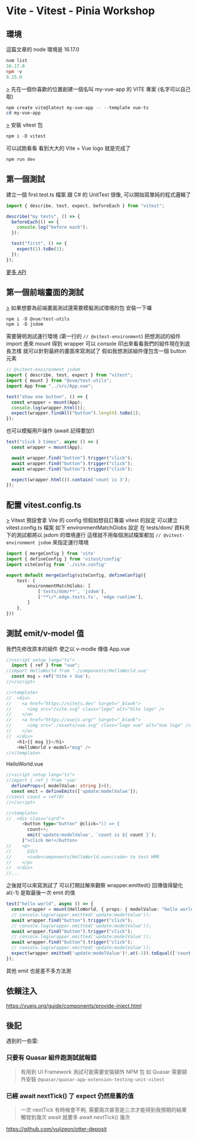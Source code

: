 # Vite - Vitest - Pinia Workshop




## 環境
這篇文章的 node 環境是 16.17.0
```PowerShell
nvm list
16.17.0
npm -v
8.15.0
```
[>](https://vitejs.dev/guide/) 先在一個你喜歡的位置創建一個名叫 my-vue-app 的 VITE 專案 (名字可以自己取)
```PowerShell
npm create vite@latest my-vue-app -- --template vue-ts
cd my-vue-app
```
[>](https://vitest.dev/guide/) 安裝 vitest 包
```PowerShell
npm i -D vitest
```
可以試跑看看 看到大大的 Vite + Vue logo 就是完成了
```PowerShell
npm run dev
```

## 第一個測試
建立一個 first.test.ts 檔案
跟 C# 的 UnitTest 很像, 可以開始寫單純的程式邏輯了
```TypeScript
import { describe, test, expect, beforeEach } from "vitest";

describe("my tests", () => {
  beforeEach(() => {
    console.log("before each");
  });

  test("first", () => {
    expect(1).toBe(1);
  });
});
```
[更多 API](https://vitest.dev/api/)

## 第一個前端畫面的測試
[>](https://vitest.dev/guide/environment.html) 如果想要為前端畫面測試還需要模擬測試環境的包 安裝一下囉
```PowerShell
npm i -D @vue/test-utils
npm i -D jsdom
```
需要聲明測試運行環境 (第一行的 `// @vitest-environment`)
把想測試的組件 import 進來 mount 得到 wrapper
可以 console 印出來看看我們的組件現在到底長怎樣
就可以針對最終的畫面來寫測試了
假如我想測該組件僅包含一個 button 元素
```TypeScript
// @vitest-environment jsdom
import { describe, test, expect } from "vitest";
import { mount } from "@vue/test-utils";
import App from "../src/App.vue";

test("show one button", () => {
  const wrapper = mount(App);
  console.log(wrapper.html());
  expect(wrapper.findAll("button").length).toBe(1);
});
```
也可以模擬用戶操作 (await 記得要加!)
```TypeScript
test("click 3 times", async () => {
  const wrapper = mount(App);

  await wrapper.find("button").trigger("click");
  await wrapper.find("button").trigger("click");
  await wrapper.find("button").trigger("click");

  expect(wrapper.html()).contain('count is 3');
});
```

## 配置 vitest.config.ts
[>](https://vitest.dev/guide/environment.html) Vitest 預設會拿 Vite 的 config 但假如想自訂專屬 vitest 的設定
可以建立 vitest.config.ts 檔案
如下 environmentMatchGlobs 設定
在 tests/dom/ 資料夾下的測試都將以 jsdom 的環境運行
這樣就不用每個測試檔案都加 `// @vitest-environment jsdom` 來指定運行環境
```TypeScript
import { mergeConfig } from 'vite'
import { defineConfig } from 'vitest/config'
import viteConfig from './vite.config'

export default mergeConfig(viteConfig, defineConfig({
    test: {
        environmentMatchGlobs: [
            ['tests/dom/**', 'jsdom'],
            ['**\/*.edge.tests.ts', 'edge-runtime'],
        ]
    },
}))
```

## 測試 emit/v-model 值
我們先修改原本的組件 使之以 v-modle 傳值
App.vue
```TypeScript
//<script setup lang="ts">
  import { ref } from "vue";
//import HelloWorld from './components/HelloWorld.vue'
  const msg = ref('Vite + Vue');
//</script>

//<template>
//  <div>
//    <a href="https://vitejs.dev" target="_blank">
//      <img src="/vite.svg" class="logo" alt="Vite logo" />
//    </a>
//    <a href="https://vuejs.org/" target="_blank">
//      <img src="./assets/vue.svg" class="logo vue" alt="Vue logo" />
//    </a>
//  </div>
    <h1>{{ msg }}</h1>
    <HelloWorld v-model="msg" />
//</template>
```
HelloWorld.vue
```TypeScript
//<script setup lang="ts">
//import { ref } from 'vue'
  defineProps<{ modelValue: string }>();
  const emit = defineEmits(['update:modelValue']);
//const count = ref(0)
//</script>

//<template>
//  <div class="card">
      <button type="button" @click="() => {
        count++;
        emit('update:modelValue', `count is ${ count }`);
      }">click me!</button>
//    <p>
//      Edit
//      <code>components/HelloWorld.vue</code> to test HMR
//    </p>
//  </div>
//...
```
之後就可以來寫測試了 可以打開註解來觀察 wrapper.emitted() 回傳值得變化
at(-1) 是取最後一次 emit 的值
```TypeScript
test("hello world", async () => {
  const wrapper = mount(HelloWorld, { props: { modelValue: "hello world" } });
  // console.log(wrapper.emitted('update:modelValue'));
  await wrapper.find("button").trigger("click");
  // console.log(wrapper.emitted('update:modelValue'));
  await wrapper.find("button").trigger("click");
  // console.log(wrapper.emitted('update:modelValue'));
  await wrapper.find("button").trigger("click");
  // console.log(wrapper.emitted('update:modelValue'));
  expect(wrapper.emitted('update:modelValue')!.at(-1)).toEqual(['count is 3']);
});
```
其他 emit 也是差不多方法測


## 依賴注入
https://vuejs.org/guide/components/provide-inject.html


## 後記
遇到的一些雷:

### 只要有 Quasar 組件跑測試就報錯
> 有用到 UI Framework 測試可能需要安裝額外 NPM 包
> 如 Quasar 需要額外安裝 `@quasar/quasar-app-extension-testing-unit-vitest`

### 已經 await nextTick() 了 expect 仍然是舊的值
> 一次 nextTick 有時候會不夠, 需要兩次甚至是三次才能得到我預期的結果
> 觸發到幾次 await 就要多 await nextTick() 幾次

https://github.com/yuijzeon/otter-deposit
